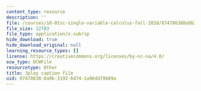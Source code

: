 ```yaml
---
content_type: resource
description: ''
file: /courses/18-01sc-single-variable-calculus-fall-2010/874786388a9b31926d741a96dd79b89a_WHWyW5DIVSU.srt
file_size: 12783
file_type: application/x-subrip
hide_download: true
hide_download_original: null
learning_resource_types: []
license: https://creativecommons.org/licenses/by-nc-sa/4.0/
ocw_type: OCWFile
resourcetype: Other
title: 3play caption file
uid: 87478638-8a9b-3192-6d74-1a96dd79b89a
---
```

